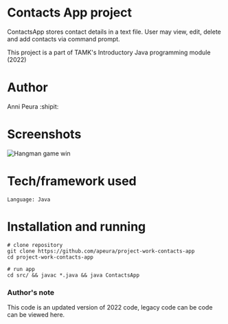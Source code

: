 # Contacts App project
ContactsApp stores contact details in a text file. User may view, edit, delete and add contacts via command prompt.

This project is a part of TAMK's Introductory Java programming module (2022)

# Author
Anni Peura :shipit:

# Screenshots
![Hangman game win](https://user-images.githubusercontent.com/113358099/235179778-35753261-36dd-428a-93d2-1211604dd15b.jpg)

# Tech/framework used 
```
Language: Java
```

# Installation and running
```
# clone repository
git clone https://github.com/apeura/project-work-contacts-app
cd project-work-contacts-app

# run app
cd src/ && javac *.java && java ContactsApp

```

### Author's note
This code is an updated version of 2022 code, legacy code can be code can be viewed here.
